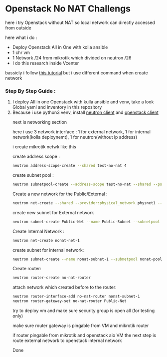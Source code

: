 <h1>Openstack No NAT Challengs</h1>

<p>
    here i try Openstack without NAT so local network can directly accessed from outside
</p>
<p>here what i do :</p>
<ul>
    <li>Deploy Openstack All in One with kolla ansible</li>
    <li>1 chr vm</li>
    <li>1 Network /24 from mikrotik which divided on neutron /26</li>
    <li>I do this research inside Vcenter</li>
</ul>

<p>bassicly i follow <a href="https://superuser.openstack.org/articles/disable-nat-ipv4-openstack/">this tutorial</a> but i use different command when create network</p>

<h3>Step By Step Guide :</h3>
<ol>
    <li>I deploy All in one Openstack with kulla ansible and venv, take a look Global yaml and inventory in this repository</li>
    <li>Because i use python3 venv, install <a href="https://pypi.org/project/python-openstackclient/">neutron client</a> and <a href="https://pypi.org/project/python-neutronclient/">openstack client</a></li>


<p>next is networking section</p>
<p>here i use 3 network interface : 1 for external network, 1 for internal network(kolla deploynemt), 1 for neutron(without ip address)</p>
<p>i create mikrotik netwk like this </p>

<p>create address scope :</p>

```bash
neutron address-scope-create --shared test-no-nat 4
```

<p>create subnet pool :</p>

```bash
neutron subnetpool-create --address-scope test-no-nat --shared --pool-prefix 192.168.152.0/24 --default-prefixlen 26 nonat-pool-ip4
```

<p>Create a new network for the Public/External :</p>

```bash
neutron net-create --shared --provider:physical_network physnet1 --provider:network_type flat Public-Net --shared --router:external
```

<p>create new subnet for External network</p>

```bash
neutron subnet-create Public-Net --name Public-Subnet --subnetpool nonat-pool-ip4 --dns-nameserver 8.8.8.8
```

<p>Create Internal Network :</p>

```bash
neutron net-create nonat-net-1
```


<p>create subnet for internal network:</p>

```bash
neutron subnet-create --name nonat-subnet-1 --subnetpool nonat-pool-ip4 nonat-net-1
```

<p>Create router: </p>

```bash
neutron router-create no-nat-router
```


<p>attach network which created before to the router:</p>

```bash
neutron router-interface-add no-nat-router nonat-subnet-1
neutron router-gateway-set no-nat-router Public-Net
```

<p>try to deploy vm and make sure security group is open all (for testing only)</p>
<p>make sure router gateway is pingable from VM and mikrotik router</p>



<p>if router pingable from mikrotik and openstack aio VM the next step is route external network to openstack internal network</p>


<p>Done</p>
